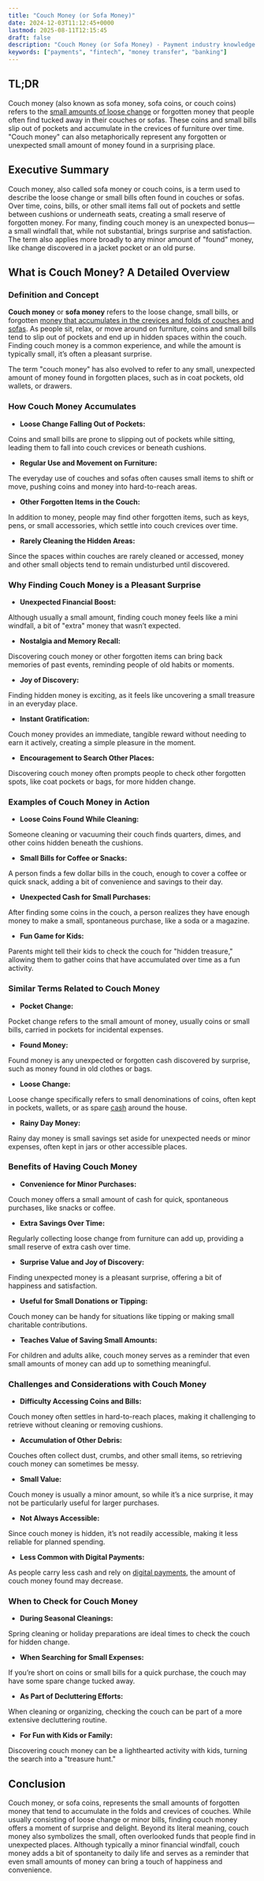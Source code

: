 ```yaml
---
title: "Couch Money (or Sofa Money)"
date: 2024-12-03T11:12:45+0000
lastmod: 2025-08-11T12:15:45
draft: false
description: "Couch Money (or Sofa Money) - Payment industry knowledge and insights"
keywords: ["payments", "fintech", "money transfer", "banking"]
---
```


## TL;DR

Couch money (also known as sofa money, sofa coins, or couch coins) refers to the [small amounts of loose change](https://faisalkhanllc.xyz/resources/payments-wiki/c/coins/) or forgotten money that people often find tucked away in their couches or sofas. These coins and small bills slip out of pockets and accumulate in the crevices of furniture over time. "Couch money" can also metaphorically represent any forgotten or unexpected small amount of money found in a surprising place.

## Executive Summary

Couch money, also called sofa money or couch coins, is a term used to describe the loose change or small bills often found in couches or sofas. Over time, coins, bills, or other small items fall out of pockets and settle between cushions or underneath seats, creating a small reserve of forgotten money. For many, finding couch money is an unexpected bonus—a small windfall that, while not substantial, brings surprise and satisfaction. The term also applies more broadly to any minor amount of "found" money, like change discovered in a jacket pocket or an old purse.

## What is Couch Money? A Detailed Overview

### Definition and Concept

**Couch money** or **sofa money** refers to the loose change, small bills, or forgotten [money that accumulates in the crevices and folds of couches and sofas](https://faisalkhanllc.xyz/resources/payments-wiki/p/pocket-change/). As people sit, relax, or move around on furniture, coins and small bills tend to slip out of pockets and end up in hidden spaces within the couch. Finding couch money is a common experience, and while the amount is typically small, it’s often a pleasant surprise.

The term "couch money" has also evolved to refer to any small, unexpected amount of money found in forgotten places, such as in coat pockets, old wallets, or drawers.

### How Couch Money Accumulates

- **Loose Change Falling Out of Pockets:**

Coins and small bills are prone to slipping out of pockets while sitting, leading them to fall into couch crevices or beneath cushions.

- **Regular Use and Movement on Furniture:**

The everyday use of couches and sofas often causes small items to shift or move, pushing coins and money into hard-to-reach areas.

- **Other Forgotten Items in the Couch:**

In addition to money, people may find other forgotten items, such as keys, pens, or small accessories, which settle into couch crevices over time.

- **Rarely Cleaning the Hidden Areas:**

Since the spaces within couches are rarely cleaned or accessed, money and other small objects tend to remain undisturbed until discovered.

### Why Finding Couch Money is a Pleasant Surprise

- **Unexpected Financial Boost:**

Although usually a small amount, finding couch money feels like a mini windfall, a bit of "extra" money that wasn’t expected.

- **Nostalgia and Memory Recall:**

Discovering couch money or other forgotten items can bring back memories of past events, reminding people of old habits or moments.

- **Joy of Discovery:**

Finding hidden money is exciting, as it feels like uncovering a small treasure in an everyday place.

- **Instant Gratification:**

Couch money provides an immediate, tangible reward without needing to earn it actively, creating a simple pleasure in the moment.

- **Encouragement to Search Other Places:**

Discovering couch money often prompts people to check other forgotten spots, like coat pockets or bags, for more hidden change.

### Examples of Couch Money in Action

- **Loose Coins Found While Cleaning:**

Someone cleaning or vacuuming their couch finds quarters, dimes, and other coins hidden beneath the cushions.

- **Small Bills for Coffee or Snacks:**

A person finds a few dollar bills in the couch, enough to cover a coffee or quick snack, adding a bit of convenience and savings to their day.

- **Unexpected Cash for Small Purchases:**

After finding some coins in the couch, a person realizes they have enough money to make a small, spontaneous purchase, like a soda or a magazine.

- **Fun Game for Kids:**

Parents might tell their kids to check the couch for "hidden treasure," allowing them to gather coins that have accumulated over time as a fun activity.

### Similar Terms Related to Couch Money

- **Pocket Change:**

Pocket change refers to the small amount of money, usually coins or small bills, carried in pockets for incidental expenses.

- **Found Money:**

Found money is any unexpected or forgotten cash discovered by surprise, such as money found in old clothes or bags.

- **Loose Change:**

Loose change specifically refers to small denominations of coins, often kept in pockets, wallets, or as spare [cash](https://faisalkhanllc.xyz/resources/payments-wiki/c/cash/) around the house.

- **Rainy Day Money:**

Rainy day money is small savings set aside for unexpected needs or minor expenses, often kept in jars or other accessible places.

### Benefits of Having Couch Money

- **Convenience for Minor Purchases:**

Couch money offers a small amount of cash for quick, spontaneous purchases, like snacks or coffee.

- **Extra Savings Over Time:**

Regularly collecting loose change from furniture can add up, providing a small reserve of extra cash over time.

- **Surprise Value and Joy of Discovery:**

Finding unexpected money is a pleasant surprise, offering a bit of happiness and satisfaction.

- **Useful for Small Donations or Tipping:**

Couch money can be handy for situations like tipping or making small charitable contributions.

- **Teaches Value of Saving Small Amounts:**

For children and adults alike, couch money serves as a reminder that even small amounts of money can add up to something meaningful.

### Challenges and Considerations with Couch Money

- **Difficulty Accessing Coins and Bills:**

Couch money often settles in hard-to-reach places, making it challenging to retrieve without cleaning or removing cushions.

- **Accumulation of Other Debris:**

Couches often collect dust, crumbs, and other small items, so retrieving couch money can sometimes be messy.

- **Small Value:**

Couch money is usually a minor amount, so while it’s a nice surprise, it may not be particularly useful for larger purchases.

- **Not Always Accessible:**

Since couch money is hidden, it’s not readily accessible, making it less reliable for planned spending.

- **Less Common with Digital Payments:**

As people carry less cash and rely on [digital payments](https://faisalkhanllc.xyz/resources/payments-wiki/d/digital-payments/), the amount of couch money found may decrease.

### When to Check for Couch Money

- **During Seasonal Cleanings:**

Spring cleaning or holiday preparations are ideal times to check the couch for hidden change.

- **When Searching for Small Expenses:**

If you’re short on coins or small bills for a quick purchase, the couch may have some spare change tucked away.

- **As Part of Decluttering Efforts:**

When cleaning or organizing, checking the couch can be part of a more extensive decluttering routine.

- **For Fun with Kids or Family:**

Discovering couch money can be a lighthearted activity with kids, turning the search into a "treasure hunt."

## Conclusion

Couch money, or sofa coins, represents the small amounts of forgotten money that tend to accumulate in the folds and crevices of couches. While usually consisting of loose change or minor bills, finding couch money offers a moment of surprise and delight. Beyond its literal meaning, couch money also symbolizes the small, often overlooked funds that people find in unexpected places. Although typically a minor financial windfall, couch money adds a bit of spontaneity to daily life and serves as a reminder that even small amounts of money can bring a touch of happiness and convenience.